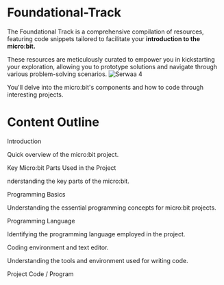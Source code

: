 # Foundational-Track
The Foundational Track is a comprehensive compilation of resources, featuring code snippets tailored to facilitate your **introduction to the micro:bit.**

These resources are meticulously curated to empower you in kickstarting your exploration, allowing you to prototype solutions and navigate through various problem-solving scenarios.
![Serwaa 4](https://github.com/AlgoPeersKHub/Foundational-Track/assets/150908294/b117336a-dcd7-4e87-a577-861d8c1202c3)

You'll delve into the micro:bit's components and how to code through interesting projects.

#  Content Outline

Introduction
  
  Quick overview of the micro:bit project.


Key Micro:bit Parts Used in the Project
   
   nderstanding the key parts of the micro:bit.


Programming Basics
  
  Understanding the essential programming concepts for micro:bit projects.


Programming Language
  
  Identifying the programming language employed in the project.


Coding environment and text editor.
   
   Understanding the tools and environment used for writing code.


Project Code / Program
